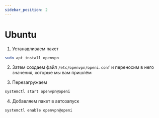 ```yaml
---
sidebar_position: 2
---
```


# Ubuntu

1. Устанавливаем пакет

```bash
sudo apt install openvpn
```

2. Затем создаем файл ```/etc/openvpn/openi.conf```
и переносим в него значения, которые мы вам пришлём

3. Перезагружаем
```bash
systemctl start openvpn@openi
```

4. Добавляем пакет в автозапуск
```bash
systemctl enable openvpn@openi
```
